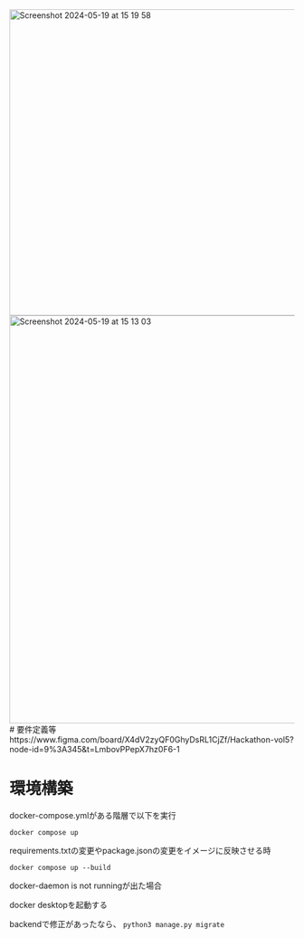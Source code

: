 <img width="541" alt="Screenshot 2024-05-19 at 15 19 58" src="https://github.com/ogatakatsuya/OopsHub/assets/130939004/62c605f7-e396-4f83-a4d7-5891c8eee10b">
<img width="721" alt="Screenshot 2024-05-19 at 15 13 03" src="https://github.com/ogatakatsuya/OopsHub/assets/130939004/3adf7546-dcc5-40ec-8728-5c87463935cb">
# 要件定義等
https://www.figma.com/board/X4dV2zyQF0GhyDsRL1CjZf/Hackathon-vol5?node-id=9%3A345&t=LmbovPPepX7hz0F6-1

# 環境構築
docker-compose.ymlがある階層で以下を実行

`docker compose up`

requirements.txtの変更やpackage.jsonの変更をイメージに反映させる時

`docker compose up --build`

docker-daemon is not runningが出た場合

docker desktopを起動する

backendで修正があったなら、
`python3 manage.py migrate`
